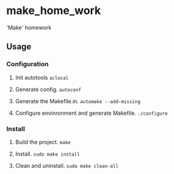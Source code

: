 # make_home_work

'Make' homework

## Usage

### Configuration

1) Init autotools
    ```aclocal```

2) Generate config.
    ```autoconf```

3) Generate the Makefile.in.
    ```automake --add-missing```

4) Configure envinronment and generate Makefile.
    ```./configure```

### Install

1) Build the project.
    ```make```

2) Install.
    ```sudo make install```

3) Clean and uninstall.
    ```sudo make clean-all```
